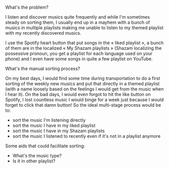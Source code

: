 What's the problem?

I listen and discover musics quite frequently and while I'm sometimes steady on
sorting them, I usually end up in a mayhem with a bunch of musics in multiple
playlists making me unable to listen to my themed playlist with my recently
discovered musics.

I use the Spotify heart button that put songs in the « liked playlist », a bunch
of them are in the localized « My Shazam playlists » (Shazam localizing the possessive pronoun, you get a playlist for each language used on your phone)
and I even have some songs in quite a few playlist on YouTube.

What's the manual sorting  process?

On my best days, I would find some time during transportation to do a first
sorting of the weekly new musics and put that directly in a themed playlist
(with a name loosely based on the feelings I would get from the music when I
hear it).
On the bad days, I would even forgot to hit the like button on Spotify, I lost
countless music I would binge for a week just because I would forget to click
that damn button!
So the ideal multi-stage process would be to:
 - sort the music I'm listening directly
 - sort the music I have in my liked playlist
 - sort the music I have in my Shazam playlists
 - sort the music I listened to recently even if it's not in a playlist anymore

Some aids that could facilitate sorting:
 - What's the music type?
 - Is it in other playlist?
